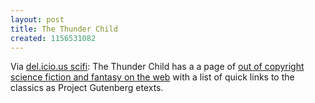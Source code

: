 ```yaml
---
layout: post
title: The Thunder Child
created: 1156531082
---
```

Via <a href="http://del.icio.us/tag/scifi">del.icio.us scifi</a>:  The Thunder Child has a a page of <a href="http://thethunderchild.com/Books/OutofCopyright.html">out of copyright science fiction and fantasy on the web</a> with a list of quick links to the classics as Project Gutenberg etexts.
